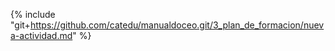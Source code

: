 {% include "git+https://github.com/catedu/manualdoceo.git/3_plan_de_formacion/nueva-actividad.md" %}